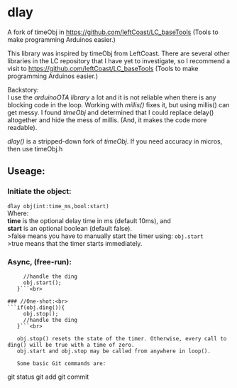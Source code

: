 # dlay
A fork of timeObj in https://github.com/leftCoast/LC_baseTools (Tools to make programming Arduinos easier.)

This library was inspired by timeObj from LeftCoast.
There are several other libraries in the LC repository that I have yet to investigate,
so I recommend a visit to https://github.com/leftCoast/LC_baseTools (Tools to make programming Arduinos easier.)

Backstory:<br>
I use the _arduinoOTA library_ a lot and it is not reliable when there is any blocking code in the loop.
Working with _millis()_ fixes it, but using millis() can get messy.  I found _timeObj_ and determined that
I could replace delay() altogether and hide the mess of millis. (And, it makes the code more readable).

_dlay()_ is a stripped-down fork of _timeObj_. If you need accuracy in micros, then use timeObj.h

## Useage:
### Initiate the object:
```dlay obj(int:time_ms,bool:start)```<br>
Where:<br>
   **time** is the optional delay time in ms (default 10ms), and<br>
   **start** is an optional boolean (default false).<br>
     >false
     means you have to manually start the timer using: `obj.start`<br>
     >true
     means that the timer starts immediately.<br>

### Async, (free-run):
```if(obj.ding()){
     //handle the ding
     obj.start();
   }```<br>

### //One-shot:<br>
```if(obj.ding()){
     obj.stop();
     //handle the ding
   }```<br>

   obj.stop() resets the state of the timer. Otherwise, every call to ding() will be true with a time of zero.
   obj.start and obj.stop may be called from anywhere in loop().
   
   Some basic Git commands are:
```
git status
git add
git commit
```
